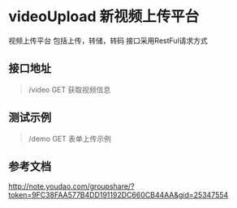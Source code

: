 # videoUpload 新视频上传平台

视频上传平台 
包括上传，转储，转码
接口采用RestFul请求方式

## 接口地址
> /video GET 获取视频信息

## 测试示例
> /demo GET 表单上传示例

## 参考文档
http://note.youdao.com/groupshare/?token=9FC38FAA577B4DD191192DC660CB44AA&gid=25347554